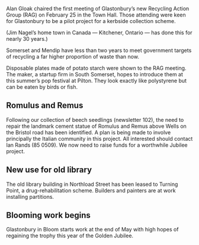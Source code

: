 Alan Gloak chaired the first meeting of Glastonbury’s new Recycling
Action Group (RAG) on February 25 in the Town Hall. Those attending were
keen for Glastonbury to be a pilot project for a kerbside collection
scheme.

(Jim Nagel’s home town in Canada — Kitchener, Ontario — has done this
for nearly 30 years.)

Somerset and Mendip have less than two years to meet government targets
of recycling a far higher proportion of waste than now.

Disposable plates made of potato starch were shown to the RAG meeting.
The maker, a startup firm in South Somerset, hopes to introduce them at
this summer’s pop festival at Pilton. They look exactly like polystyrene
but can be eaten by birds or fish.

Romulus and Remus
-----------------

Following our collection of beech seedlings (newsletter 102), the need
to repair the landmark cement statue of Romulus and Remus above Wells on
the Bristol road has been identified. A plan is being made to involve
principally the Italian community in this project. All interested should
contact Ian Rands (85 0509). We now need to raise funds for a worthwhile
Jubilee project.

New use for old library
-----------------------

The old library building in Northload Street has been leased to Turning
Point, a drug-rehabilitation scheme. Builders and painters are at work
installing partitions.

Blooming work begins
--------------------

Glastonbury in Bloom starts work at the end of May with high hopes of
regaining the trophy this year of the Golden Jubilee.
